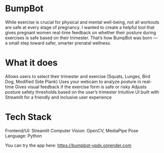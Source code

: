 # BumpBot
 While exercise is crucial for physical and mental well-being, not all workouts are safe at every stage of pregnancy. I wanted to create a helpful tool that gives pregnant women real-time feedback on whether their posture during exercises is safe based on their trimester. That’s how BumpBot was born — a small step toward safer, smarter prenatal wellness.

 # What it does
 Allows users to select their trimester and exercise (Squats, Lunges, Bird Dog, Modified Side Plank)
 Uses your webcam to analyze posture in real-time
 Gives visual feedback if the exercise form is safe or risky
 Adjusts posture safety thresholds based on the user’s trimester
 Intuitive UI built with Streamlit for a friendly and inclusive user experience

 # Tech Stack
 Frontend/UI: Streamlit
 Computer Vision: OpenCV, MediaPipe Pose
 Language: Python

 You can try the app here: https://bumpbot-ypdx.onrender.com
